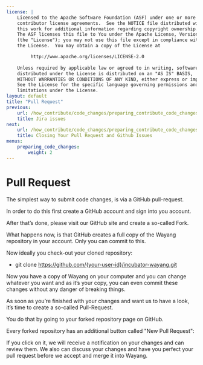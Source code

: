 ```yaml
---
license: |
    Licensed to the Apache Software Foundation (ASF) under one or more
    contributor license agreements.  See the NOTICE file distributed with
    this work for additional information regarding copyright ownership.
    The ASF licenses this file to You under the Apache License, Version 2.0
    (the "License"); you may not use this file except in compliance with
    the License.  You may obtain a copy of the License at

         http://www.apache.org/licenses/LICENSE-2.0
    
    Unless required by applicable law or agreed to in writing, software
    distributed under the License is distributed on an "AS IS" BASIS,
    WITHOUT WARRANTIES OR CONDITIONS OF ANY KIND, either express or implied.
    See the License for the specific language governing permissions and
    limitations under the License.
layout: default
title: "Pull Request"
previous:
    url: /how_contribute/code_changes/preparing_contribute_code_changes/jira_issue/
    title: Jira issues
next:
    url: /how_contribute/code_changes/preparing_contribute_code_changes/closing_pull_request/
    title: Closing Your Pull Request and Github Issues
menus:
    preparing_code_changes:
        weight: 2
---
```


# Pull Request

The simplest way to submit code changes, is via a GitHub pull-request.

In order to do this first create a GitHub account and sign into you account.

After that’s done, please visit our GitHub site and create a so-called Fork.



What happens now, is that GitHub creates a full copy of the Wayang repository in your account. Only you can commit to this.

Now ideally you check-out your cloned repository:

* git clone https://github.com/{your-user-id}/incubator-wayang.git

Now you have a copy of Wayang on your computer and you can change whatever you want and as it’s your copy, you can even commit these changes without any danger of breaking things.

As soon as you’re finished with your changes and want us to have a look, it’s time to create a so-called Pull-Request.

You do that by going to your forked repository page on GitHub.

Every forked repository has an additional button called "New Pull Request":

If you click on it, we will receive a notification on your changes and can review them. We also can discuss your changes and have you perfect your pull request before we accept and merge it into Wayang.
